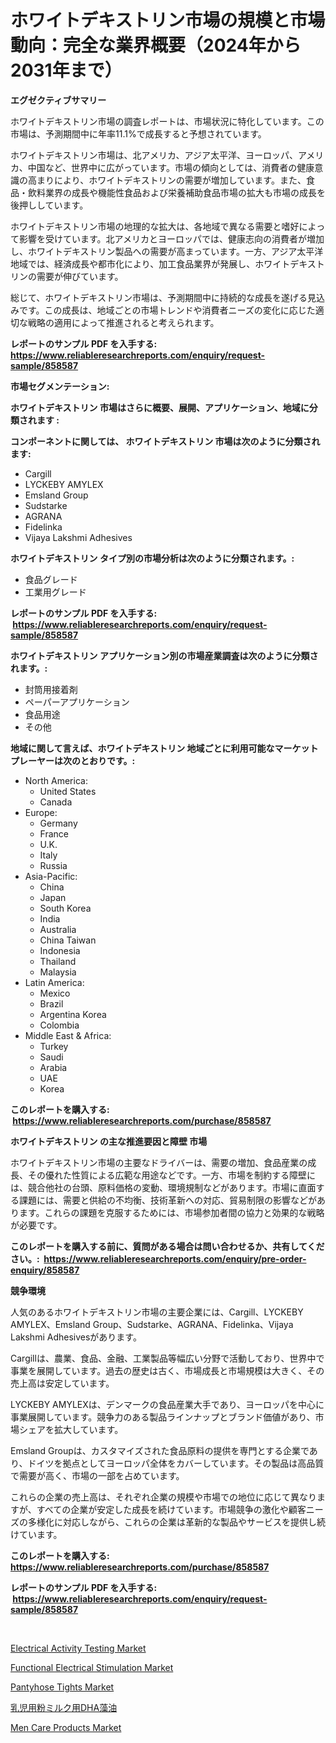 <p><h1>ホワイトデキストリン市場の規模と市場動向：完全な業界概要（2024年から2031年まで）</h1></p><p><strong>エグゼクティブサマリー</strong></p>
<p><p>ホワイトデキストリン市場の調査レポートは、市場状況に特化しています。この市場は、予測期間中に年率11.1%で成長すると予想されています。</p><p>ホワイトデキストリン市場は、北アメリカ、アジア太平洋、ヨーロッパ、アメリカ、中国など、世界中に広がっています。市場の傾向としては、消費者の健康意識の高まりにより、ホワイトデキストリンの需要が増加しています。また、食品・飲料業界の成長や機能性食品および栄養補助食品市場の拡大も市場の成長を後押ししています。</p><p>ホワイトデキストリン市場の地理的な拡大は、各地域で異なる需要と嗜好によって影響を受けています。北アメリカとヨーロッパでは、健康志向の消費者が増加し、ホワイトデキストリン製品への需要が高まっています。一方、アジア太平洋地域では、経済成長や都市化により、加工食品業界が発展し、ホワイトデキストリンの需要が伸びています。</p><p>総じて、ホワイトデキストリン市場は、予測期間中に持続的な成長を遂げる見込みです。この成長は、地域ごとの市場トレンドや消費者ニーズの変化に応じた適切な戦略の適用によって推進されると考えられます。</p></p>
<p><strong>レポートのサンプル PDF を入手する: <a href="https://www.reliableresearchreports.com/enquiry/request-sample/858587">https://www.reliableresearchreports.com/enquiry/request-sample/858587</a></strong></p>
<p><strong>市場セグメンテーション:</strong></p>
<p><strong> ホワイトデキストリン 市場はさらに概要、展開、アプリケーション、地域に分類されます :</strong></p>
<p><strong>コンポーネントに関しては、 ホワイトデキストリン 市場は次のように分類されます: &nbsp;</strong></p>
<p><ul><li>Cargill</li><li>LYCKEBY AMYLEX</li><li>Emsland Group</li><li>Sudstarke</li><li>AGRANA</li><li>Fidelinka</li><li>Vijaya Lakshmi Adhesives</li></ul></p>
<p><strong> ホワイトデキストリン タイプ別の市場分析は次のように分類されます。:</strong></p>
<p><ul><li>食品グレード</li><li>工業用グレード</li></ul></p>
<p><strong>レポートのサンプル PDF を入手する: &nbsp;<a href="https://www.reliableresearchreports.com/enquiry/request-sample/858587">https://www.reliableresearchreports.com/enquiry/request-sample/858587</a></strong></p>
<p><strong> ホワイトデキストリン アプリケーション別の市場産業調査は次のように分類されます。:</strong></p>
<p><ul><li>封筒用接着剤</li><li>ペーパーアプリケーション</li><li>食品用途</li><li>その他</li></ul></p>
<p><strong>地域に関して言えば、ホワイトデキストリン 地域ごとに利用可能なマーケットプレーヤーは次のとおりです。:</strong></p>
<p><ul>
    <li>
        North America:
        <ul>
            <li>United States</li>
            <li>Canada</li>
        </ul>
    </li>
    <li>
        Europe:
        <ul>
            <li>Germany</li>
            <li>France</li>
            <li>U.K.</li>
            <li>Italy</li>
            <li>Russia</li>
        </ul>
    </li>
    <li>
        Asia-Pacific:
        <ul>
            <li>China</li>
            <li>Japan</li>
            <li>South Korea</li>
            <li>India</li>
            <li>Australia</li>
            <li>China Taiwan</li>
            <li>Indonesia</li>
            <li>Thailand</li>
            <li>Malaysia</li>
        </ul>
    </li>
    <li>
        Latin America:
        <ul>
            <li>Mexico</li>
            <li>Brazil</li>
            <li>Argentina Korea</li>
            <li>Colombia</li>
        </ul>
    </li>
    <li>
        Middle East & Africa:
        <ul>
            <li>Turkey</li>
            <li>Saudi</li>
            <li>Arabia</li>
            <li>UAE</li>
            <li>Korea</li>
        </ul>
    </li>
    </ul></p>
<p><strong>このレポートを購入する: &nbsp;<a href="https://www.reliableresearchreports.com/purchase/858587">https://www.reliableresearchreports.com/purchase/858587</a></strong></p>
<p><strong>ホワイトデキストリン の主な推進要因と障壁 市場</strong></p>
<p><p>ホワイトデキストリン市場の主要なドライバーは、需要の増加、食品産業の成長、その優れた性質による広範な用途などです。一方、市場を制約する障壁には、競合他社の台頭、原料価格の変動、環境規制などがあります。市場に直面する課題には、需要と供給の不均衡、技術革新への対応、貿易制限の影響などがあります。これらの課題を克服するためには、市場参加者間の協力と効果的な戦略が必要です。</p></p>
<p><strong>このレポートを購入する前に、質問がある場合は問い合わせるか、共有してください。:&nbsp; <a href="https://www.reliableresearchreports.com/enquiry/pre-order-enquiry/858587">https://www.reliableresearchreports.com/enquiry/pre-order-enquiry/858587</a></strong></p>
<p><strong>競争環境</strong></p>
<p><p>人気のあるホワイトデキストリン市場の主要企業には、Cargill、LYCKEBY AMYLEX、Emsland Group、Sudstarke、AGRANA、Fidelinka、Vijaya Lakshmi Adhesivesがあります。</p><p>Cargillは、農業、食品、金融、工業製品等幅広い分野で活動しており、世界中で事業を展開しています。過去の歴史は古く、市場成長と市場規模は大きく、その売上高は安定しています。</p><p>LYCKEBY AMYLEXは、デンマークの食品産業大手であり、ヨーロッパを中心に事業展開しています。競争力のある製品ラインナップとブランド価値があり、市場シェアを拡大しています。</p><p>Emsland Groupは、カスタマイズされた食品原料の提供を専門とする企業であり、ドイツを拠点としてヨーロッパ全体をカバーしています。その製品は高品質で需要が高く、市場の一部を占めています。</p><p>これらの企業の売上高は、それぞれ企業の規模や市場での地位に応じて異なりますが、すべての企業が安定した成長を続けています。市場競争の激化や顧客ニーズの多様化に対応しながら、これらの企業は革新的な製品やサービスを提供し続けています。</p></p>
<p><strong>このレポートを購入する: &nbsp; <a href="https://www.reliableresearchreports.com/purchase/858587">https://www.reliableresearchreports.com/purchase/858587</a></strong></p>
<p><strong>レポートのサンプル PDF を入手する: &nbsp;<a href="https://www.reliableresearchreports.com/enquiry/request-sample/858587">https://www.reliableresearchreports.com/enquiry/request-sample/858587</a></strong><strong></strong></p>
<p>&nbsp;</p>
<p><p><a href="https://issuu.com/reportprime-2/docs/electrical-activity-testing-market-size-2030.pptx">Electrical Activity Testing Market</a></p><p><a href="https://issuu.com/reportprime-2/docs/functional-electrical-stimulation-market-size-2030">Functional Electrical Stimulation Market</a></p><p><a href="https://github.com/nathandecarvalho/Market-Research-Report-List-2/blob/main/pantyhose-tights-market.md">Pantyhose Tights Market</a></p><p><a href="https://github.com/oqoeusbvpadwjs08/Market-Research-Report-List-1/blob/main/44862054906.md">乳児用粉ミルク用DHA藻油</a></p><p><a href="https://github.com/julyju69/Market-Research-Report-List-2/blob/main/men-care-products-market.md">Men Care Products Market</a></p></p>